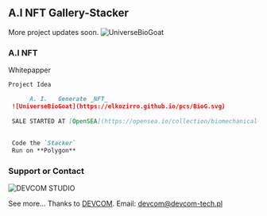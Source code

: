 ## A.I NFT Gallery-Stacker

More project updates soon.
![UniverseBioGoat](https://elkozirro.github.io/pcs/stacker2.svg)

### A.I NFT
Whitepapper

```markdown
Project Idea

      A. I.   Generate _NFT_
 ![UniverseBioGoat](https://elkozirro.github.io/pcs/BioG.svg)
 
 SALE STARTED AT [OpenSEA](https://opensea.io/collection/biomechanical-universe)
 
 
 Code the `Stacker`
 Run on **Polygon**
```
### Support or Contact

![DEVCOM STUDIO](https://elkozirro.github.io/pcs/LOGOB.svg)

See more... Thanks to [DEVCOM](https://devcom-tech.pl).
Email: devcom@devcom-tech.pl
 
